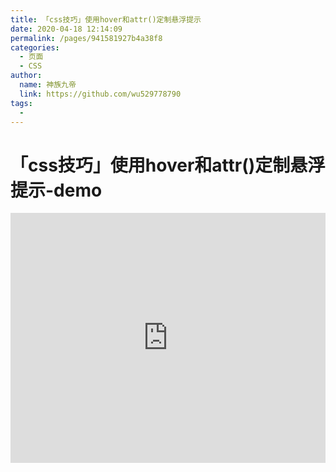 ```yaml
---
title: 「css技巧」使用hover和attr()定制悬浮提示
date: 2020-04-18 12:14:09
permalink: /pages/941581927b4a38f8
categories: 
  - 页面
  - CSS
author: 
  name: 神族九帝
  link: https://github.com/wu529778790
tags: 
  - 
---
```

# 「css技巧」使用hover和attr()定制悬浮提示-demo

<iframe height="400" style="width: 100%;" scrolling="no" title="【CSS：行为】使用:hover和attr()定制悬浮提示" src="https://codepen.io/wu529778790/embed/vYNKNaq?height=400&theme-id=light&default-tab=css,result" frameborder="no" allowtransparency="true" allowfullscreen="true" loading="lazy">
  See the Pen <a href='https://codepen.io/wu529778790/pen/vYNKNaq'>【CSS：行为】使用:hover和attr()定制悬浮提示</a> by wu529778790
  (<a href='https://codepen.io/wu529778790'>@wu529778790</a>) on <a href='https://codepen.io'>CodePen</a>.
</iframe>

<!-- more -->